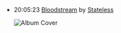*   20:05:23  [Bloodstream](http://goo.gl/LC78zB) by [Stateless](http://www.last.fm/music/Stateless)

    ![Album Cover](http://images.amazon.com/images/P/B0009YGDJO.02._SCMZZZZZZZ_.jpg "Bloodstream Ep")

